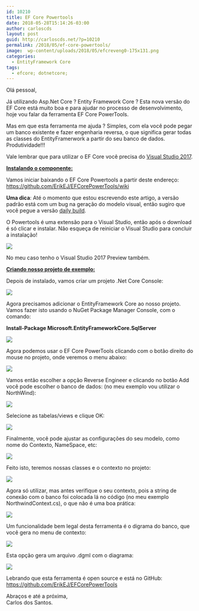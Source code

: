 ```yaml
---
id: 10210
title: EF Core Powertools
date: 2018-05-28T15:14:26-03:00
author: carloscds
layout: post
guid: http://carloscds.net/?p=10210
permalink: /2018/05/ef-core-powertools/
image:  wp-content/uploads/2018/05/efcreveng0-175x131.png
categories:
  - EntityFramework Core
tags:
  - efcore; dotnetcore;
---
```

Olá pessoal,

Já utilizando Asp.Net Core ? Entity Framework Core ? Esta nova versão do EF Core está muito boa e para ajudar no processo de desenvolvimento, hoje vou falar da ferramenta EF Core PowerTools.

Mas em que esta ferramenta me ajuda ? Simples, com ela você pode pegar um banco existente e fazer engenharia reversa, o que significa gerar todas as classes do EntityFramerwork a partir do seu banco de dados. Produtividade!!!

Vale lembrar que para utilizar o EF Core você precisa do [Visual Studio 2017](https://www.visualstudio.com/pt-br/vs/).

**<u>Instalando o componente:</u>**

Vamos iniciar baixando o EF Core Powertools a partir deste endereço: <https://github.com/ErikEJ/EFCorePowerTools/wiki>

**Uma dica**: Até o momento que estou escrevendo este artigo, a versão padrão está com um bug na geração do modelo visual, então sugiro que você pegue a versão [daily build](http://vsixgallery.com/extensions/f4c4712c-ceae-4803-8e52-0e2049d5de9f/extension.vsix).

O Powertools é uma extensão para o Visual Studio, então após o download é só clicar e instalar. Não esqueça de reiniciar o Visual Studio para concluir a instalação!

![]( wp-content/uploads/2018/05/image.png)

No meu caso tenho o Visual Studio 2017 Preview também.

**<u>Criando nosso projeto de exemplo:</u>**

Depois de instalado, vamos criar um projeto .Net Core Console:

![]( wp-content/uploads/2018/05/image-1.png)

Agora precisamos adicionar o EntityFramework Core ao nosso projeto. Vamos fazer isto usando o NuGet Package Manager Console, com o comando:

**Install-Package Microsoft.EntityFrameworkCore.SqlServer**

![]( wp-content/uploads/2018/05/image-2.png)

Agora podemos usar o EF Core PowerTools clicando com o botão direito do mouse no projeto, onde veremos o menu abaixo:

![]( wp-content/uploads/2018/05/image-3.png)

Vamos então escolher a opção Reverse Engineer e clicando no botão Add você pode escolher o banco de dados: (no meu exemplo vou utilizar o NorthWind):

![]( wp-content/uploads/2018/05/image-4.png)

Selecione as tabelas/views e clique OK:

![]( wp-content/uploads/2018/05/image-5.png)

Finalmente, você pode ajustar as configurações do seu modelo, como nome do Contexto, NameSpace, etc:

![]( wp-content/uploads/2018/05/image-6.png)

Feito isto, teremos nossas classes e o contexto no projeto:

![]( wp-content/uploads/2018/05/image-7.png)

Agora só utilizar, mas antes verifique o seu contexto, pois a string de conexão com o banco foi colocada lá no código (no meu exemplo NorthwindContext.cs), o que não é uma boa prática:

![]( wp-content/uploads/2018/05/image-8.png)

Um funcionalidade bem legal desta ferramenta é o digrama do banco, que você gera no menu de contexto:

![]( wp-content/uploads/2018/05/image-9.png)

Esta opção gera um arquivo .dgml com o diagrama:

![]( wp-content/uploads/2018/05/image-10.png)

Lebrando que esta ferramenta é open source e está no GitHub: <https://github.com/ErikEJ/EFCorePowerTools>

Abraços e até a próxima,  
Carlos dos Santos.